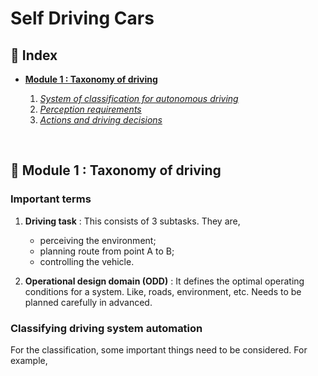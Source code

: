 # Self Driving Cars

## 💢 Index
* **[Module 1 : Taxonomy of driving](#-module-1--taxonomy-of-driving)**

  1. *[System of classification for autonomous driving](#important-terms)*
  2. *[Perception requirements]()*
  3. *[Actions and driving decisions]()*

<!-- * **[Module 2]()** -->
<br>


## 💢 Module 1 : Taxonomy of driving

### Important terms
1. **Driving task** : This consists of 3 subtasks. They are, 
    * perceiving the environment; 
    * planning route from point A to B; 
    * controlling the vehicle.

2. **Operational design domain (ODD)** : It defines the optimal operating conditions for a system. Like, roads, environment, etc. Needs to be planned carefully in advanced.

### Classifying driving system automation
For the classification, some important things need to be considered. For example,<br>
